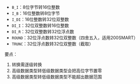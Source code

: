 - `B_I`：8位字节转16位整数
- `I_B`：16位整数转8位字节
- `I_DI`：16位整数转32位双整数
- `DI_I`：32位双整数转16位整数
- `DI_R`：32位双整数转32位浮点数
- `ROUND`：32位浮点数转32位双整数（四舍五入，适用200SMART）
- `TRUNC`：32位浮点数转32位双整数（截取）

要点：

1. 转换需逐级转换
2. 高级数据类型转低级数据类型会把高位字节置零
3. 高级数据类型转低级数据类型不能超出数据范围